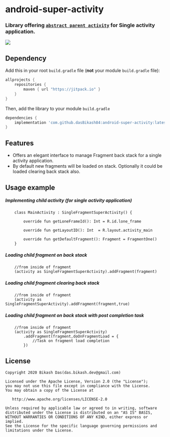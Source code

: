 # android-super-activity

### Library offering [`abstract parent activity`](https://github.com/dasBikash84/android-super-activity/blob/master/android-super-activity/src/main/java/com/dasbikash/super_activity/SingleFragmentSuperActivity.kt) for Single activity application.

[![](https://jitpack.io/v/dasBikash84/android-super-activity.svg)](https://jitpack.io/#dasBikash84/android-super-activity)

## Dependency

Add this in your root `build.gradle` file (**not** your module `build.gradle` file):

```gradle
allprojects {
	repositories {
        maven { url "https://jitpack.io" }
    }
}
```

Then, add the library to your module `build.gradle`
```gradle
dependencies {
    implementation 'com.github.dasBikash84:android-super-activity:latest.release.here'
}
```

## Features
- Offers an elegant interface to manage Fragment back stack for a single activity application.
- By default new fragments will be loaded on stack. Optionally it could be loaded clearing back stack also.

## Usage example

##### Implementing child activity (for single activity application)
```
    class MainActivity : SingleFragmentSuperActivity() {
    
        override fun getLoneFrameId(): Int = R.id.lone_frame
    
        override fun getLayoutID(): Int  = R.layout.activity_main
    
        override fun getDefaultFragment(): Fragment = FragmentOne()
    }
```
##### Loading child fragment on back stack
```
    //from inside of fragment
    (activity as SingleFragmentSuperActivity).addFragment(fragment) 
```
##### Loading child fragment clearing back stack
```
    //from inside of fragment
    (activity as SingleFragmentSuperActivity).addFragment(fragment,true)
```
##### Loading child fragment on back stack with post completion task
```
    //from inside of fragment
    (activity as SingleFragmentSuperActivity)
        .addFragment(fragment,doOnFragmentLoad = {
            //Task on fragment load completion
        })
```

License
--------

    Copyright 2020 Bikash Das(das.bikash.dev@gmail.com)

    Licensed under the Apache License, Version 2.0 (the "License");
    you may not use this file except in compliance with the License.
    You may obtain a copy of the License at

       http://www.apache.org/licenses/LICENSE-2.0

    Unless required by applicable law or agreed to in writing, software
    distributed under the License is distributed on an "AS IS" BASIS,
    WITHOUT WARRANTIES OR CONDITIONS OF ANY KIND, either express or implied.
    See the License for the specific language governing permissions and
    limitations under the License.

